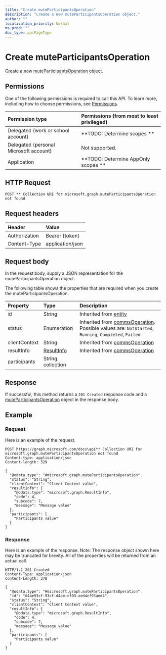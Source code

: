 ```yaml
---
title: "Create muteParticipantsOperation"
description: "Create a new muteParticipantsOperation object."
author: ""
localization_priority: Normal
ms.prod: ""
doc_type: apiPageType
---
```


# Create muteParticipantsOperation

Create a new [muteParticipantsOperation](../resources/muteparticipantsoperation.md) object.

## Permissions
One of the following permissions is required to call this API. To learn more, including how to choose permissions, see [Permissions](/concepts/permissions-reference.md).

|Permission type|Permissions (from most to least privileged)|
|:---|:---|
|Delegated (work or school account)|**TODO: Determine scopes **|
|Delegated (personal Microsoft account)|Not supported.|
|Application|**TODO: Determine AppOnly scopes **|

## HTTP Request
<!-- {
  "blockType": "ignored"
}
-->
``` http
POST ** Collection URI for microsoft.graph.muteParticipantsOperation not found
```

## Request headers
|Header|Value|
|:---|:---|
|Authorization|Bearer {token}|
|Content-Type|application/json|

## Request body
In the request body, supply a JSON representation for the muteParticipantsOperation object.

The following table shows the properties that are required when you create the muteParticipantsOperation.

|Property|Type|Description|
|:---|:---|:---|
|id|String| Inherited from [entity](../resources/entity.md)|
|status|Enumeration| Inherited from [commsOperation](../resources/commsOperation.md). Possible values are: `NotStarted`, `Running`, `Completed`, `Failed`.|
|clientContext|String| Inherited from [commsOperation](../resources/commsOperation.md)|
|resultInfo|[ResultInfo](../resources/ResultInfo.md)| Inherited from [commsOperation](../resources/commsOperation.md)|
|participants|String collection||



## Response
If successful, this method returns a `201 Created` response code and a [muteParticipantsOperation](../resources/muteparticipantsoperation.md) object in the response body.

## Example

### Request
Here is an example of the request.
<!-- {
  "blockType": "request",
  "name": "create_muteparticipantsoperation_from_"
}
-->
``` http
POST https://graph.microsoft.com/docs\api** Collection URI for microsoft.graph.muteParticipantsOperation not found
Content-type: application/json
Content-length: 329

{
  "@odata.type": "#microsoft.graph.muteParticipantsOperation",
  "status": "String",
  "clientContext": "Client Context value",
  "resultInfo": {
    "@odata.type": "microsoft.graph.ResultInfo",
    "code": 4,
    "subcode": 7,
    "message": "Message value"
  },
  "participants": [
    "Participants value"
  ]
}
```

### Response
Here is an example of the response. Note: The response object shown here may be truncated for brevity. All of the properties will be returned from an actual call.
<!-- {
  "blockType": "response",
  "truncated": true,
  "@odata.type": "microsoft.graph.muteparticipantsoperation"
}
-->
``` http
HTTP/1.1 201 Created
Content-Type: application/json
Content-Length: 378

{
  "@odata.type": "#microsoft.graph.muteParticipantsOperation",
  "id": "d4ae93cf-93cf-d4ae-cf93-aed4cf93aed4",
  "status": "String",
  "clientContext": "Client Context value",
  "resultInfo": {
    "@odata.type": "microsoft.graph.ResultInfo",
    "code": 4,
    "subcode": 7,
    "message": "Message value"
  },
  "participants": [
    "Participants value"
  ]
}
```

